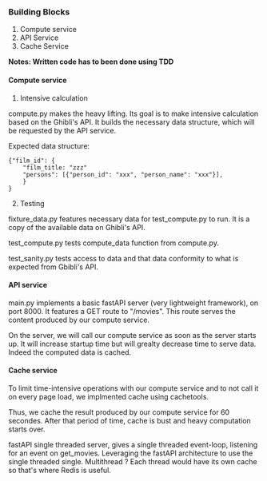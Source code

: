 ### Building Blocks

1. Compute service
2. API Service
3. Cache Service

**Notes: Written code has to been done using TDD**

#### Compute service

1. Intensive calculation

compute.py makes the heavy lifting. Its goal is to make intensive calculation based on the Ghibli's API. It builds the necessary data structure, which will be requested by the API service.

Expected data structure:

```
{"film_id": {
    "film_title: "zzz"
    "persons": [{"person_id": "xxx", "person_name": "xxx"}],
    }
}
```

2. Testing

fixture_data.py features necessary data for test_compute.py to run. It is a copy of the available data on Ghibli's API.

test_compute.py tests compute_data function from compute.py.

test_sanity.py tests access to data and that data conformity to what is expected from Gbibli's API.

#### API service

main.py implements a basic fastAPI server (very lightweight framework), on port 8000. It features a GET route to "/movies". This route serves the content produced by our compute service.

On the server, we will call our compute service as soon as the server starts up. It will increase startup time but will grealty decrease time to serve data. Indeed the computed data is cached. 

#### Cache service

To limit time-intensive operations with our compute service and to not call it on every page load, we implmented cache using cachetools.

Thus, we cache the result produced by our compute service for 60 secondes. After that period of time, cache is bust and heavy computation starts over.

fastAPI single threaded server, gives a single threaded event-loop, listening for an event on get_movies. Leveraging the fastAPI architecture to use the single threaded single. 
Multithread ? Each thread would have its own cache so that's where Redis is useful. 




